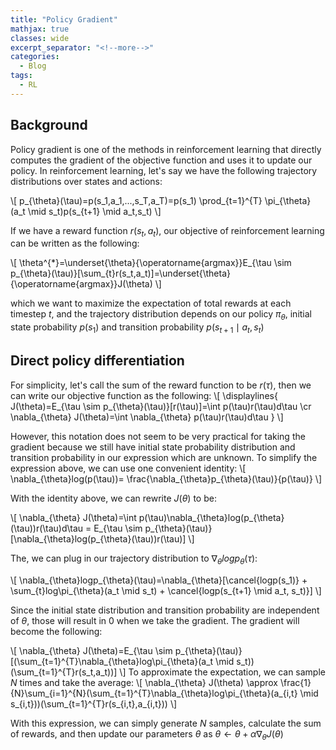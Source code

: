 ```yaml
---
title: "Policy Gradient"
mathjax: true
classes: wide
excerpt_separator: "<!--more-->"
categories:
  - Blog
tags:
  - RL
---
```


## Background
Policy gradient is one of the methods in reinforcement learning that directly computes the gradient of the objective function and uses it to update our policy. In reinforcement learning, let's say we have the following trajectory distributions over states and actions:

\\[
    p_{\theta}(\tau)=p(s_1,a_1,...,s_T,a_T)=p(s_1) \prod_{t=1}^{T} \pi_{\theta}(a_t \mid s_t)p(s_{t+1} \mid a_t,s_t)
\\]

If we have a reward function $r(s_t, a_t)$, our objective of reinforcement learning can be written as the following:

\\[
    \theta^{*}=\underset{\theta}{\operatorname{argmax}}E_{\tau \sim p_{\theta}(\tau)}[\sum_{t}r(s_t,a_t)]=\underset{\theta}{\operatorname{argmax}}J(\theta)
\\]

which we want to maximize the expectation of total rewards at each timestep $t$, and the trajectory distribution depends on our policy $\pi_{\theta}$, initial state probability $p(s_1)$ and transition probability $p(s_{t+1} \mid a_t, s_t)$


## Direct policy differentiation
For simplicity, let's call the sum of the reward function to be $r(\tau)$, then we can write our objective function as the following:
\\[
    \displaylines{
        J(\theta)=E_{\tau \sim p_{\theta}(\tau)}[r(\tau)]=\int p(\tau)r(\tau)d\tau \cr
        \nabla_{\theta} J(\theta)=\int \nabla_{\theta} p(\tau)r(\tau)d\tau
    }
\\]

However, this notation does not seem to be very practical for taking the gradient because we still have initial state probability distribution and transition probability in our expression which are unknown. To simplify the expression above, we can use one convenient identity:
\\[
    \nabla_{\theta}log(p(\tau))= \frac{\nabla_{\theta}p_{\theta}(\tau)}{p(\tau)}
\\]

With the identity above, we can rewrite $J(\theta)$ to be:

\\[
    \nabla_{\theta} J(\theta)=\int p(\tau)\nabla_{\theta}log(p_{\theta}(\tau))r(\tau)d\tau = E_{\tau \sim p_{\theta}(\tau)}[\nabla_{\theta}log(p_{\theta}(\tau))r(\tau)]
\\]

The, we can plug in our trajectory distribution to $\nabla_{\theta}logp_{\theta}(\tau)$:

\\[
    \nabla_{\theta}logp_{\theta}(\tau)=\nabla_{\theta}[\cancel{logp(s_1)} + \sum_{t}log\pi_{\theta}(a_t \mid s_t) + \cancel{logp(s_{t+1} \mid a_t, s_t)}]
\\]

Since the initial state distribution and transition probability are independent of $\theta$, those will result in 0 when we take the gradient. The gradient will become the following:

\\[
    \nabla_{\theta} J(\theta)=E_{\tau \sim p_{\theta}(\tau)}[(\sum_{t=1}^{T}\nabla_{\theta}log\pi_{\theta}(a_t \mid s_t))(\sum_{t=1}^{T}r(s_t,a_t))]
\\]
To approximate the expectation, we can sample *N* times and take the average:
\\[
    \nabla_{\theta} J(\theta) \approx \frac{1}{N}\sum_{i=1}^{N}(\sum_{t=1}^{T}\nabla_{\theta}log\pi_{\theta}(a_{i,t} \mid s_{i,t}))(\sum_{t=1}^{T}r(s_{i,t},a_{i,t}))
\\]

With this expression, we can simply generate $N$ samples, calculate the sum of rewards, and then update our parameters $\theta$ as $\theta \leftarrow \theta + \alpha \nabla_{\theta}J(\theta)$